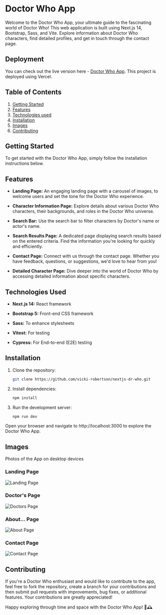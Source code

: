 # Doctor Who App

Welcome to the Doctor Who App, your ultimate guide to the fascinating world of Doctor Who! This web application is built using Next.js 14, Bootstrap, Sass, and Vite. Explore information about Doctor Who characters, find detailed profiles, and get in touch through the contact page.

## Deployment
You can check out the live version here - [Doctor Who App](https://nextjs-dr-who.vercel.app/).
This project is deployed using Vercel.

## Table of Contents

1. [Getting Started](#getting-started)
2. [Features](#features)
3. [Technologies used](#technologies-used)
3. [Installation](#installation)
4. [Images](#usage)
5. [Contributing](#contributing)

## Getting Started

To get started with the Doctor Who App, simply follow the installation instructions below.

## Features

- **Landing Page:** An engaging landing page with a carousel of images, to welcome users and set the tone for the Doctor Who experience.

- **Character Information Page:** Explore details about various Doctor Who characters, their backgrounds, and roles in the Doctor Who universe.

- **Search Bar:** Use the search bar to filter characters by Doctor's name or actor's name.

- **Search Results Page:** A dedicated page displaying search results based on the entered criteria. Find the information you're looking for quickly and efficiently.

- **Contact Page:** Connect with us through the contact page. Whether you have feedback, questions, or suggestions, we'd love to hear from you!

- **Detailed Character Page:** Dive deeper into the world of Doctor Who by accessing detailed information about specific characters.

## Technologies Used

- **Next.js 14:** React framework 

- **Bootstrap 5:** Front-end CSS framework

- **Sass:** To enhance stylesheets 

- **Vitest:** For testing
  
- **Cypress:** For End-to-end (E2E) testing

## Installation

1. Clone the repository:

   ```bash
   git clone https://github.com/vicki-robertson/nextjs-dr-who.git

2. Install dependencies:

    ```bash
    npm install

3. Run the development server:

    ```bash
    npm run dev

Open your browser and navigate to http://localhost:3000 to explore the Doctor Who App.

## Images
Photos of the App on desktop devices

### Landing Page
![Landing Page](./public/app-screenshots/doctor-who-home.png)

### Doctor's Page
![Doctors Page](./public/app-screenshots/doctor-who-doctors-page.png)

### About... Page
![About Page](./public/app-screenshots/doctor-who-about.png)

### Contact Page
![Contact Page](./public/app-screenshots/doctor-who-contact.png)

## Contributing

If you're a Doctor Who enthusiast and would like to contribute to the app, feel free to fork the repository, create a branch for your contributions and then submit pull requests with improvements, bug fixes, or additional features. Your contributions are greatly appreciated!


Happy exploring through time and space with the Doctor Who App! 🌌🕰️

